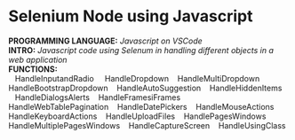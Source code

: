 # Selenium Node using Javascript
**PROGRAMMING LANGUAGE:** *Javascript on VSCode*<br />
**INTRO:** *Javascript code using Selenum in handling different objects in a web application*<br /> 
**FUNCTIONS:**<br />
  &nbsp;&nbsp;&nbsp;HandleInputandRadio
  &nbsp;&nbsp;&nbsp; HandleDropdown
  &nbsp;&nbsp; HandleMultiDropdown
  &nbsp;&nbsp; HandleBootstrapDropdown
  &nbsp;&nbsp; HandleAutoSuggestion
  &nbsp;&nbsp; HandleHiddenItems
  &nbsp;&nbsp; HandleDialogsAlerts
  &nbsp;&nbsp; HandleFramesiFrames
  &nbsp;&nbsp; HandleWebTablePagination
  &nbsp;&nbsp; HandleDatePickers
  &nbsp;&nbsp; HandleMouseActions
  &nbsp;&nbsp; HandleKeyboardActions
  &nbsp;&nbsp; HandleUploadFiles
  &nbsp;&nbsp; HandlePagesWindows
  &nbsp;&nbsp; HandleMultiplePagesWindows
  &nbsp;&nbsp; HandleCaptureScreen
  &nbsp;&nbsp; HandleUsingClass
<br />
